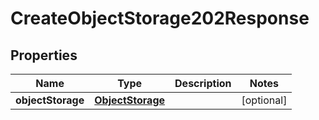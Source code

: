 

# CreateObjectStorage202Response


## Properties

| Name | Type | Description | Notes |
|------------ | ------------- | ------------- | -------------|
|**objectStorage** | [**ObjectStorage**](ObjectStorage.md) |  |  [optional] |



